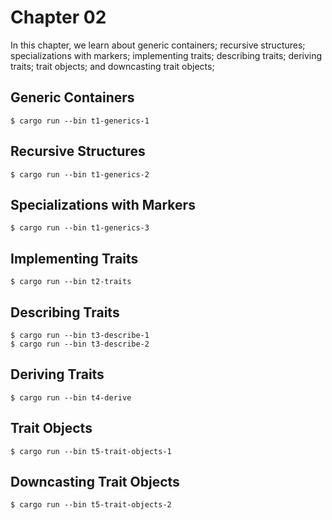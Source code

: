 # Chapter 02

In this chapter, we learn about generic containers; recursive structures; specializations with markers; implementing traits; describing traits; deriving traits; trait objects; and downcasting trait objects;

## Generic Containers

```shell
$ cargo run --bin t1-generics-1
```

## Recursive Structures

```shell
$ cargo run --bin t1-generics-2
```

## Specializations with Markers

```shell
$ cargo run --bin t1-generics-3
```

## Implementing Traits

```shell
$ cargo run --bin t2-traits
```

## Describing Traits

```shell
$ cargo run --bin t3-describe-1
$ cargo run --bin t3-describe-2
```

## Deriving Traits

```shell
$ cargo run --bin t4-derive
```

## Trait Objects

```shell
$ cargo run --bin t5-trait-objects-1
```

## Downcasting Trait Objects

```shell
$ cargo run --bin t5-trait-objects-2
```
